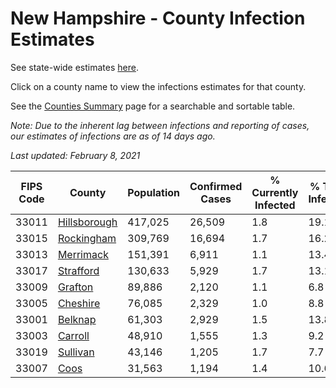 # New Hampshire - County Infection Estimates

See state-wide estimates [here](/infections/us-nh).

Click on a county name to view the infections estimates for that county.

See the [Counties Summary](/infections/summary-counties) page for a searchable and sortable table.

*Note: Due to the inherent lag between infections and reporting of cases, our estimates of infections are as of 14 days ago.*

*Last updated: February 8, 2021*

|   FIPS Code |                       County |   Population |   Confirmed Cases |   % Currently Infected |   % Total Infected |
|-------------|------------------------------|--------------|-------------------|------------------------|--------------------|
|       33011 | [Hillsborough](hillsborough) |      417,025 |            26,509 |                    1.8 |               19.1 |
|       33015 |     [Rockingham](rockingham) |      309,769 |            16,694 |                    1.7 |               16.2 |
|       33013 |       [Merrimack](merrimack) |      151,391 |             6,911 |                    1.1 |               13.4 |
|       33017 |       [Strafford](strafford) |      130,633 |             5,929 |                    1.7 |               13.1 |
|       33009 |           [Grafton](grafton) |       89,886 |             2,120 |                    1.1 |                6.8 |
|       33005 |         [Cheshire](cheshire) |       76,085 |             2,329 |                    1.0 |                8.8 |
|       33001 |           [Belknap](belknap) |       61,303 |             2,929 |                    1.5 |               13.8 |
|       33003 |           [Carroll](carroll) |       48,910 |             1,555 |                    1.3 |                9.2 |
|       33019 |         [Sullivan](sullivan) |       43,146 |             1,205 |                    1.7 |                7.7 |
|       33007 |                 [Coos](coos) |       31,563 |             1,194 |                    1.4 |               10.6 |